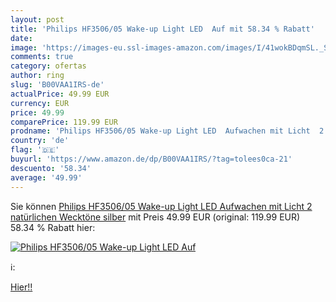 ```yaml
---
layout: post
title: 'Philips HF3506/05 Wake-up Light LED  Auf mit 58.34 % Rabatt'
date: 
image: 'https://images-eu.ssl-images-amazon.com/images/I/41wokBDqmSL._SL200_.jpg'
comments: true
category: ofertas
author: ring
slug: 'B00VAA1IRS-de'
actualPrice: 49.99 EUR
currency: EUR
price: 49.99
comparePrice: 119.99 EUR
prodname: 'Philips HF3506/05 Wake-up Light LED  Aufwachen mit Licht  2 natürlichen Wecktöne  silber'
country: 'de'
flag: '🇩🇪'
buyurl: 'https://www.amazon.de/dp/B00VAA1IRS/?tag=tolees0ca-21'
descuento: '58.34'
average: '49.99'
---
```


Sie können [Philips HF3506/05 Wake-up Light LED  Aufwachen mit Licht  2 natürlichen Wecktöne  silber](https://www.amazon.de/dp/B00VAA1IRS/?tag=tolees0ca-21) mit Preis 49.99 EUR (original: 119.99 EUR) 58.34 % Rabatt hier:

[![Philips HF3506/05 Wake-up Light LED  Auf](https://images-eu.ssl-images-amazon.com/images/I/41wokBDqmSL._SL200_.jpg)](https://www.amazon.de/dp/B00VAA1IRS/?tag=tolees0ca-21)

ℹ️:


[Hier!!](https://www.amazon.de/dp/B00VAA1IRS/?tag=tolees0ca-21)
